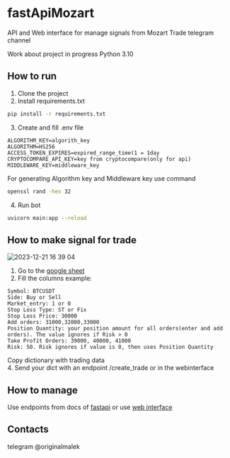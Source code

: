 # fastApiMozart

API and Web interface for manage signals from Mozart Trade telegram channel

Work about project in progress
Python 3.10
## How to run
1. Clone the project
2. Install requirements.txt
```sh
pip install -r requirements.txt
```
3. Create and fill .env file
```
ALGORITHM_KEY=algorith_key
ALGORITHM=HS256
ACCESS_TOKEN_EXPIRES=expired_range_time(1 = 1day
CRYPTOCOMPARE_API_KEY=key from cryptocompare(only for api)
MIDDLEWARE_KEY=middleware_key
```
For generating Algorithm key and Middleware key use command
```sh
openssl rand -hex 32
```
4. Run bot
```sh
uvicorn main:app --reload
```

## How to make signal for trade
![2023-12-21 16 39 04](https://github.com/originalmalek/mozart-trade/assets/56593369/29575dad-0cfa-4fa5-9363-bd36bd224301)

1. Go to the [google sheet](https://docs.google.com/spreadsheets/d/1natldn_OdGTObRMEMCLbTaAvGc6fpmKdpT16dAtBkkc/edit?usp=sharing)
2. Fill the columns
example:
```
Symbol: BTCUSDT
Side: Buy or Sell
Market_entry: 1 or 0
Stop Loss Type: ST or Fix
Stop Loss Price: 30000
Add orders: 31000,32000,33000
Position Quantity: your position amount for all orders(enter and add orders). The value ignores if Risk > 0
Take Profit Orders: 39000, 40000, 41000
Risk: 50. Risk ignores if value is 0, then uses Position Quantity
```  
Copy dictionary with trading data  
4. Send your dict with an endpoint /create_trade or in the webinterface


## How to manage
Use endpoints from docs of [fastapi](http://127.0.0.1:8000/docs) or use [web interface](http://127.0.0.1:8000/)

## Contacts
telegram @originalmalek

